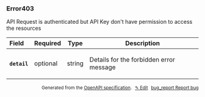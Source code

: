 <!--- This is a generated file, do not edit! -->
<!--- [START woosmap_http_schema_error403] -->
<h3 class="schema-object" id="Error403">Error403</h3>

API Request is authenticated but API Key don't have permission to access the resources

| Field                                                                                         | Required | Type   | Description                                                                                   |
| :-------------------------------------------------------------------------------------------- | -------- | ------ | --------------------------------------------------------------------------------------------- |
| <h4 id="Error403-detail" class="add-link schema-object-property-key"><code>detail</code></h4> | optional | string | <div class="nonref-property-description"><p>Details for the forbidden error message</p></div> |

<p style="text-align: right; font-size: smaller;">Generated from the <a data-label="openapi-github" href="https://github.com/woosmap/openapi-specification" title="Woosmap OpenAPI Specification" class="external">OpenAPI specification</a>.
<a data-label="openapi-github-woosmap-http-schema-error403" data-action="edit" style="margin-left: 5px;" href="https://github.com/woosmap/openapi-specification/blob/main/specification/schemas/Error403.yml" title="Edit on GitHub">✎ Edit</a>
<a data-label="openapi-github-woosmap-http-schema-error403" data-action="bug" style="margin-left: 5px;" href="https://github.com/woosmap/openapi-specification/issues/new?assignees=&labels=type%3A+bug%2C+triage+me&template=bug_report.md&title=[schemas] Bug - Error403" title="File bug for schemas on GitHub"><span class="material-icons">bug_report</span> Report bug</a>
</p>

<!--- [END woosmap_http_schema_error403] -->

